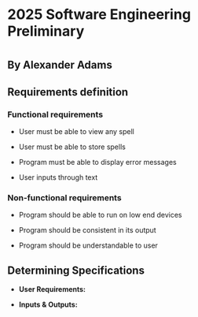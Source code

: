 # 2025 Software Engineering Preliminary

#

## By Alexander Adams

## Requirements definition

### Functional requirements

* User must be able to view any spell

* User must be able to store spells

* Program must be able to display error messages

* User inputs through text

### Non-functional requirements

* Program should be able to run on low end devices

* Program should be consistent in its output

* Program should be understandable to user

## Determining Specifications

* **User Requirements:** 

* **Inputs & Outputs:** 

